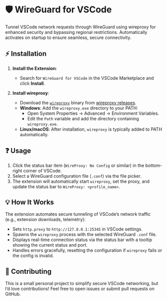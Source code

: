 # 🛡️ WireGuard for VSCode

Tunnel VSCode network requests through WireGuard using wireproxy for enhanced security and bypassing regional restrictions. Automatically activates on startup to ensure seamless, secure connectivity.

## ⚡ Installation

1. **Install the Extension**:

   - Search for `WireGuard for VSCode` in the VSCode Marketplace and click **Install**.

2. **Install wireproxy**:

   - Download the [`wireproxy`](https://github.com/whyvl/wireproxy) binary from [wireproxy releases](https://github.com/whyvl/wireproxy/releases).
   - **Windows**: Add the `wireproxy.exe` directory to your PATH:
     - Open System Properties → Advanced → Environment Variables.
     - Edit the `Path` variable and add the directory containing `wireproxy.exe`.
   - **Linux/macOS**: After installation, `wireproxy` is typically added to PATH automatically.

## ❓ Usage

1. Click the status bar item (`WireProxy: No Config` or similar) in the bottom-right corner of VSCode.
2. Select a WireGuard configuration file (`.conf`) via the file picker.
3. The extension will automatically start `wireproxy`, set the proxy, and update the status bar to `WireProxy: <profile_name>`.

## 💡 How It Works

The extension automates secure tunneling of VSCode’s network traffic (e.g., extension downloads, telemetry):

- Sets `http.proxy` to `http://127.0.0.1:25345` in VSCode settings.
- Spawns the `wireproxy` process with the selected WireGuard `.conf` file.
- Displays real-time connection status via the status bar with a tooltip showing the current status and port.
- Handles errors gracefully, resetting the configuration if `wireproxy` fails or the config is invalid.

## 🌟 Contributing

This is a small personal project to simplify secure VSCode networking, but I’d love contributions! Feel free to open issues or submit pull requests on GitHub.
